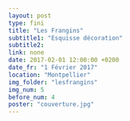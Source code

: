 ```yaml
---
layout: post
type: fini
title: "Les Frangins"
subtitle1: "Esquisse décoration"
subtitle2:
link: none
date: 2017-02-01 12:00:00 +0200
date_fr: "1 Février 2017"
location: "Montpellier"
img_folder: "lesfrangins"
img_num: 5
before_num: 4
poster: "couverture.jpg"
---
```

